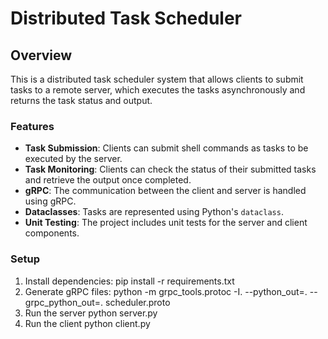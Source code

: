 # Distributed Task Scheduler

## Overview
This is a distributed task scheduler system that allows clients to submit tasks to a remote server, which executes the tasks asynchronously and returns the task status and output.

### Features
- **Task Submission**: Clients can submit shell commands as tasks to be executed by the server.
- **Task Monitoring**: Clients can check the status of their submitted tasks and retrieve the output once completed.
- **gRPC**: The communication between the client and server is handled using gRPC.
- **Dataclasses**: Tasks are represented using Python's `dataclass`.
- **Unit Testing**: The project includes unit tests for the server and client components.

### Setup

1. Install dependencies:
   pip install -r requirements.txt
2. Generate gRPC files:
    python -m grpc_tools.protoc -I. --python_out=. --grpc_python_out=. scheduler.proto
3. Run the server
    python server.py
4. Run the client
    python client.py